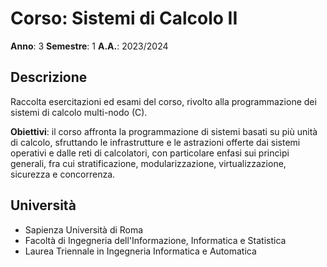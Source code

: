 # Corso: Sistemi di Calcolo II
**Anno**: 3
**Semestre**: 1
**A.A.**: 2023/2024

## Descrizione
Raccolta esercitazioni ed esami del corso, rivolto alla programmazione dei sistemi di calcolo multi-nodo (C).

**Obiettivi**: il corso affronta la programmazione di sistemi basati su più unità di calcolo, sfruttando le infrastrutture e le astrazioni offerte dai sistemi operativi e dalle reti di calcolatori, con particolare enfasi sui princìpi generali, fra cui stratificazione, modularizzazione, virtualizzazione, sicurezza e concorrenza.

## Università
- Sapienza Università di Roma
- Facoltà di Ingegneria dell'Informazione, Informatica e Statistica
- Laurea Triennale in Ingegneria Informatica e Automatica
